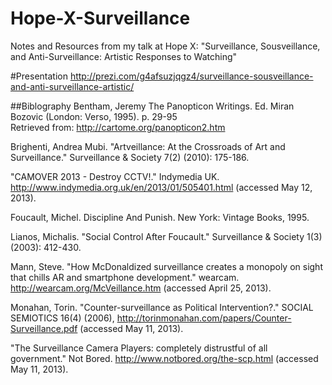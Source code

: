Hope-X-Surveillance
===================

Notes and Resources from my talk at Hope X: "Surveillance, Sousveillance, and Anti-Surveillance: Artistic Responses to Watching"

#Presentation
http://prezi.com/g4afsuzjqgz4/surveillance-sousveillance-and-anti-surveillance-artistic/

##Biblography
Bentham, Jeremy The Panopticon Writings. Ed. Miran Bozovic (London: Verso, 1995). p. 29-95  
Retrieved from: http://cartome.org/panopticon2.htm	

Brighenti, Andrea Mubi. "Artveillance: At the Crossroads of Art and Surveillance." Surveillance & Society 7(2) (2010): 175-186.

"CAMOVER 2013 - Destroy CCTV!." Indymedia UK. http://www.indymedia.org.uk/en/2013/01/505401.html (accessed May 12, 2013).

Foucault, Michel. Discipline And Punish. New York: Vintage Books, 1995.	

Lianos, Michalis. "Social Control After Foucault." Surveillance & Society 1(3) (2003): 412-430.

Mann, Steve. "How McDonaldized surveillance creates a monopoly on sight that chills AR and smartphone development." wearcam. http://wearcam.org/McVeillance.htm (accessed April 25, 2013).

Monahan, Torin. "Counter-surveillance as Political Intervention?." SOCIAL SEMIOTICS 16(4) (2006), http://torinmonahan.com/papers/Counter-Surveillance.pdf (accessed May 11, 2013).

"The Surveillance Camera Players: completely distrustful of all government." Not Bored. http://www.notbored.org/the-scp.html (accessed May 11, 2013).



